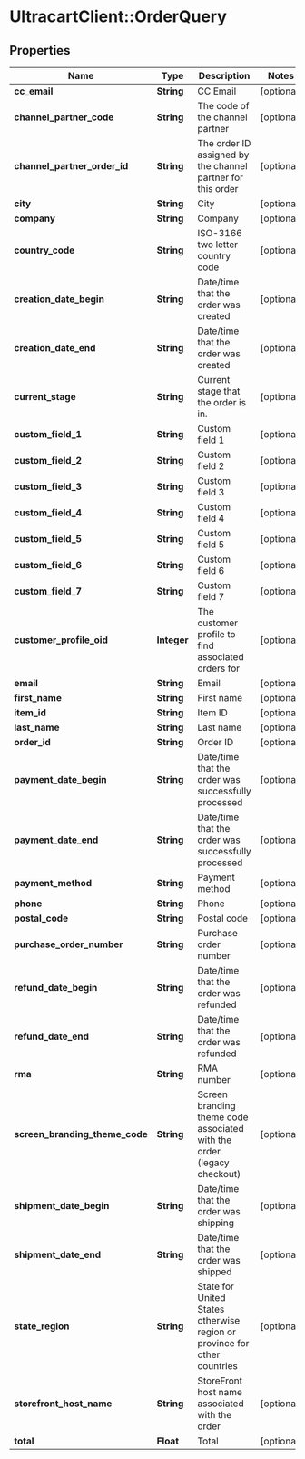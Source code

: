# UltracartClient::OrderQuery

## Properties
Name | Type | Description | Notes
------------ | ------------- | ------------- | -------------
**cc_email** | **String** | CC Email | [optional] 
**channel_partner_code** | **String** | The code of the channel partner | [optional] 
**channel_partner_order_id** | **String** | The order ID assigned by the channel partner for this order | [optional] 
**city** | **String** | City | [optional] 
**company** | **String** | Company | [optional] 
**country_code** | **String** | ISO-3166 two letter country code | [optional] 
**creation_date_begin** | **String** | Date/time that the order was created | [optional] 
**creation_date_end** | **String** | Date/time that the order was created | [optional] 
**current_stage** | **String** | Current stage that the order is in. | [optional] 
**custom_field_1** | **String** | Custom field 1 | [optional] 
**custom_field_2** | **String** | Custom field 2 | [optional] 
**custom_field_3** | **String** | Custom field 3 | [optional] 
**custom_field_4** | **String** | Custom field 4 | [optional] 
**custom_field_5** | **String** | Custom field 5 | [optional] 
**custom_field_6** | **String** | Custom field 6 | [optional] 
**custom_field_7** | **String** | Custom field 7 | [optional] 
**customer_profile_oid** | **Integer** | The customer profile to find associated orders for | [optional] 
**email** | **String** | Email | [optional] 
**first_name** | **String** | First name | [optional] 
**item_id** | **String** | Item ID | [optional] 
**last_name** | **String** | Last name | [optional] 
**order_id** | **String** | Order ID | [optional] 
**payment_date_begin** | **String** | Date/time that the order was successfully processed | [optional] 
**payment_date_end** | **String** | Date/time that the order was successfully processed | [optional] 
**payment_method** | **String** | Payment method | [optional] 
**phone** | **String** | Phone | [optional] 
**postal_code** | **String** | Postal code | [optional] 
**purchase_order_number** | **String** | Purchase order number | [optional] 
**refund_date_begin** | **String** | Date/time that the order was refunded | [optional] 
**refund_date_end** | **String** | Date/time that the order was refunded | [optional] 
**rma** | **String** | RMA number | [optional] 
**screen_branding_theme_code** | **String** | Screen branding theme code associated with the order (legacy checkout) | [optional] 
**shipment_date_begin** | **String** | Date/time that the order was shipping | [optional] 
**shipment_date_end** | **String** | Date/time that the order was shipped | [optional] 
**state_region** | **String** | State for United States otherwise region or province for other countries | [optional] 
**storefront_host_name** | **String** | StoreFront host name associated with the order | [optional] 
**total** | **Float** | Total | [optional] 


